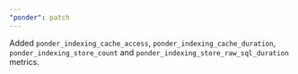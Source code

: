 ```yaml
---
"ponder": patch
---
```


Added `ponder_indexing_cache_access`, `ponder_indexing_cache_duration`, `ponder_indexing_store_count` and `ponder_indexing_store_raw_sql_duration` metrics.
